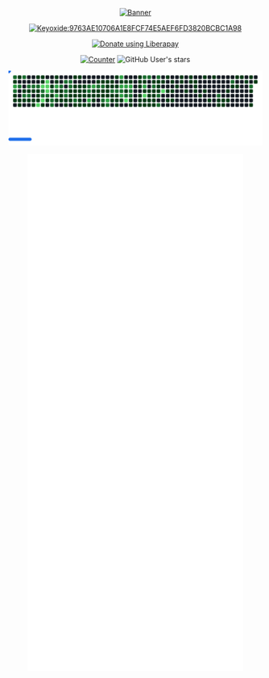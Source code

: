 <div align="center">

[![Banner](https://svg-banners.vercel.app/api?type=rainbow&text1=sitiom%20&width=800&height=400)](https://github.com/sitiom)

[![Keyoxide:9763AE10706A1E8FCF74E5AEF6FD3820BCBC1A98](https://img.shields.io/badge/Keyoxide-F6FD%203820%20BCBC%201A98-blue?logo=keybase)](https://keyoxide.org/9763AE10706A1E8FCF74E5AEF6FD3820BCBC1A98)

[![Donate using Liberapay](https://liberapay.com/assets/widgets/donate.svg)](https://liberapay.com/sitiom)

[![Counter](https://visitor-badge.laobi.icu/badge?page_id=sitiom.sitiom)](https://github.com/sitiom)
![GitHub User's stars](https://img.shields.io/github/stars/sitiom?affiliations=OWNER%2CCOLLABORATOR&label=GH%20stars)

[![Breakout Graph](https://raw.githubusercontent.com/sitiom/sitiom/assets/github-breakout.svg)](https://github.com/sitiom)

[![Metrics](https://raw.githubusercontent.com/sitiom/sitiom/assets/github-metrics.svg)](https://github.com/sitiom)

</div>
